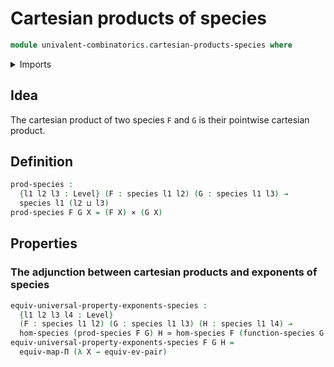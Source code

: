# Cartesian products of species

```agda
module univalent-combinatorics.cartesian-products-species where
```

<details><summary>Imports</summary>

```agda
open import foundation.cartesian-product-types
open import foundation.equivalences
open import foundation.functoriality-dependent-function-types
open import foundation.universal-property-dependent-pair-types
open import foundation.universe-levels

open import univalent-combinatorics.equivalences-species
open import univalent-combinatorics.exponents-species
open import univalent-combinatorics.finite-types
open import univalent-combinatorics.morphisms-species
open import univalent-combinatorics.species
```

</details>

## Idea

The cartesian product of two species `F` and `G` is their pointwise cartesian
product.

## Definition

```agda
prod-species :
  {l1 l2 l3 : Level} (F : species l1 l2) (G : species l1 l3) →
  species l1 (l2 ⊔ l3)
prod-species F G X = (F X) × (G X)
```

## Properties

### The adjunction between cartesian products and exponents of species

```agda
equiv-universal-property-exponents-species :
  {l1 l2 l3 l4 : Level}
  (F : species l1 l2) (G : species l1 l3) (H : species l1 l4) →
  hom-species (prod-species F G) H ≃ hom-species F (function-species G H)
equiv-universal-property-exponents-species F G H =
  equiv-map-Π (λ X → equiv-ev-pair)
```
